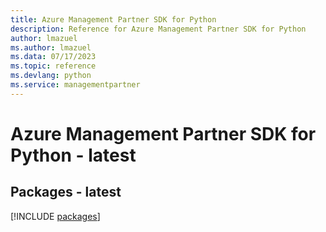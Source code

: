 ```yaml
---
title: Azure Management Partner SDK for Python
description: Reference for Azure Management Partner SDK for Python
author: lmazuel
ms.author: lmazuel
ms.data: 07/17/2023
ms.topic: reference
ms.devlang: python
ms.service: managementpartner
---
```

# Azure Management Partner SDK for Python - latest
## Packages - latest
[!INCLUDE [packages](management-partner-index.md)]